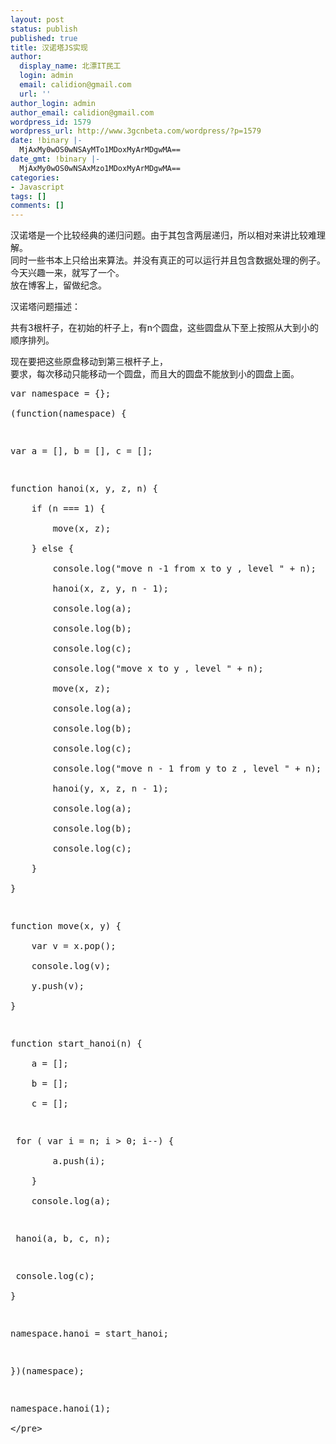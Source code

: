 ```yaml
---
layout: post
status: publish
published: true
title: 汉诺塔JS实现
author:
  display_name: 北漂IT民工
  login: admin
  email: calidion@gmail.com
  url: ''
author_login: admin
author_email: calidion@gmail.com
wordpress_id: 1579
wordpress_url: http://www.3gcnbeta.com/wordpress/?p=1579
date: !binary |-
  MjAxMy0wOS0wNSAyMTo1MDoxMyArMDgwMA==
date_gmt: !binary |-
  MjAxMy0wOS0wNSAxMzo1MDoxMyArMDgwMA==
categories:
- Javascript
tags: []
comments: []
---
```

<p>汉诺塔是一个比较经典的递归问题。由于其包含两层递归，所以相对来讲比较难理解。<br />
同时一些书本上只给出来算法。并没有真正的可以运行并且包含数据处理的例子。<br />
今天兴趣一来，就写了一个。<br />
放在博客上，留做纪念。</p>
<p>汉诺塔问题描述：</p>
<p>共有3根杆子，在初始的杆子上，有n个圆盘，这些圆盘从下至上按照从大到小的顺序排列。</p>
<p>现在要把这些原盘移动到第三根杆子上，<br />
要求，每次移动只能移动一个圆盘，而且大的圆盘不能放到小的圆盘上面。</p>
<pre language="js" name="code">
var namespace = {};<br />
(function(namespace) {</p>
<p>var a = [], b = [], c = [];</p>
<p>function hanoi(x, y, z, n) {<br />
	if (n === 1) {<br />
		move(x, z);<br />
	} else {<br />
		console.log("move n -1 from x to y , level " + n);<br />
		hanoi(x, z, y, n - 1);<br />
		console.log(a);<br />
		console.log(b);<br />
		console.log(c);<br />
		console.log("move x to y , level " + n);<br />
		move(x, z);<br />
		console.log(a);<br />
		console.log(b);<br />
		console.log(c);<br />
		console.log("move n - 1 from y to z , level " + n);<br />
		hanoi(y, x, z, n - 1);<br />
		console.log(a);<br />
		console.log(b);<br />
		console.log(c);<br />
	}<br />
}</p>
<p>function move(x, y) {<br />
	var v = x.pop();<br />
	console.log(v);<br />
	y.push(v);<br />
}</p>
<p>function start_hanoi(n) {<br />
	a = [];<br />
	b = [];<br />
	c = [];</p>
<p>	for ( var i = n; i > 0; i--) {<br />
		a.push(i);<br />
	}<br />
	console.log(a);</p>
<p>	hanoi(a, b, c, n);</p>
<p>	console.log(c);<br />
}</p>
<p>namespace.hanoi = start_hanoi;</p>
<p>})(namespace);</p>
<p>namespace.hanoi(1);<br />
<&#47;pre></p>
